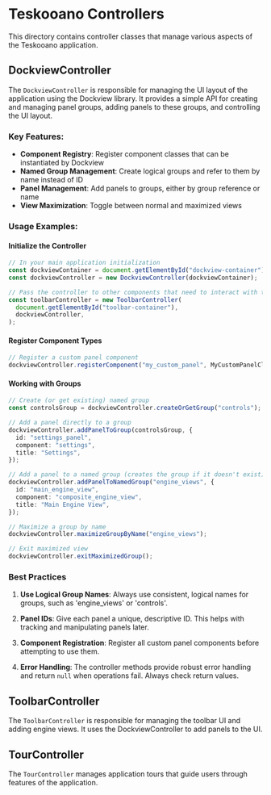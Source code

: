 # Teskooano Controllers

This directory contains controller classes that manage various aspects of the Teskooano application.

## DockviewController

The `DockviewController` is responsible for managing the UI layout of the application using the Dockview library. It provides a simple API for creating and managing panel groups, adding panels to these groups, and controlling the UI layout.

### Key Features:

- **Component Registry**: Register component classes that can be instantiated by Dockview
- **Named Group Management**: Create logical groups and refer to them by name instead of ID
- **Panel Management**: Add panels to groups, either by group reference or name
- **View Maximization**: Toggle between normal and maximized views

### Usage Examples:

#### Initialize the Controller

```typescript
// In your main application initialization
const dockviewContainer = document.getElementById("dockview-container");
const dockviewController = new DockviewController(dockviewContainer);

// Pass the controller to other components that need to interact with the UI
const toolbarController = new ToolbarController(
  document.getElementById("toolbar-container"),
  dockviewController,
);
```

#### Register Component Types

```typescript
// Register a custom panel component
dockviewController.registerComponent("my_custom_panel", MyCustomPanelClass);
```

#### Working with Groups

```typescript
// Create (or get existing) named group
const controlsGroup = dockviewController.createOrGetGroup("controls");

// Add a panel directly to a group
dockviewController.addPanelToGroup(controlsGroup, {
  id: "settings_panel",
  component: "settings",
  title: "Settings",
});

// Add a panel to a named group (creates the group if it doesn't exist)
dockviewController.addPanelToNamedGroup("engine_views", {
  id: "main_engine_view",
  component: "composite_engine_view",
  title: "Main Engine View",
});

// Maximize a group by name
dockviewController.maximizeGroupByName("engine_views");

// Exit maximized view
dockviewController.exitMaximizedGroup();
```

### Best Practices

1. **Use Logical Group Names**: Always use consistent, logical names for groups, such as 'engine_views' or 'controls'.

2. **Panel IDs**: Give each panel a unique, descriptive ID. This helps with tracking and manipulating panels later.

3. **Component Registration**: Register all custom panel components before attempting to use them.

4. **Error Handling**: The controller methods provide robust error handling and return `null` when operations fail. Always check return values.

## ToolbarController

The `ToolbarController` is responsible for managing the toolbar UI and adding engine views. It uses the DockviewController to add panels to the UI.

## TourController

The `TourController` manages application tours that guide users through features of the application.
